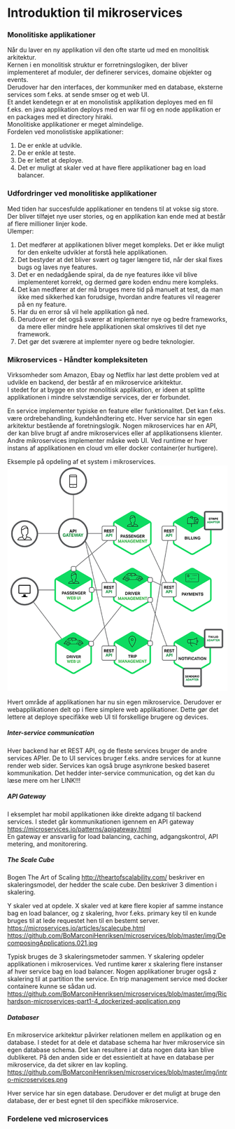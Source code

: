 # Introduktion til mikroservices
### Monolitiske applikationer
Når du laver en ny applikation vil den ofte starte ud med en monolitisk arkitektur.  
Kernen i en monolitisk struktur er forretningslogiken, der bliver implementeret af moduler, der definerer services, domaine objekter og events.  
Derudover har den interfaces, der kommuniker med en database, eksterne services som f.eks. at sende smser og et web UI.  
Et andet kendetegn er at en monolistisk applikation deployes med en fil f.eks. en java applikation deploys med en war fil og en node applikation er en packages med et directory hiraki.  
Monolitiske applikationer er meget almindelige.  
Fordelen ved monolistiske applikationer:  
1. De er enkle at udvikle.  
2. De er enkle at teste.  
3. De er lettet at deploye.  
4. Det er muligt at skaler ved at have flere applikationer bag en load balancer.  

### Udfordringer ved monolitiske applikationer
Med tiden har succesfulde applikationer en tendens til at vokse sig store. Der bliver tilføjet nye user stories, 
og en applikation kan ende med at består af flere millioner linjer kode.  
Ulemper:  
1. Det medfører at applikationen bliver meget kompleks. Det er ikke muligt for den enkelte udvikler at forstå hele applikationen. 
2. Det bestyder at det bliver svært og tager længere tid, når der skal fixes bugs og laves nye features. 
3. Det er en nedadgående spiral, da de nye features ikke vil blive implementeret korrekt, og dermed gøre koden endnu mere kompleks. 
4. Det kan medfører at der må bruges mere tid på manuelt at test, da man ikke med sikkerhed kan forudsige, hvordan andre features vil reagerer på en ny feature. 
5. Har du en error så vil hele applikation gå ned.
6. Derudover er det også sværer at implementer nye og bedre frameworks, da mere eller mindre hele applikationen skal omskrives til det nye framework. 
7. Det gør det sværere at implemter nyere og bedre teknologier.  

### Mikroservices - Håndter kompleksiteten
Virksomheder som Amazon, Ebay og Netflix har løst dette problem ved at udvikle en backend, der består af en mikroservice arkitektur.  
I stedet for at bygge en stor monolitisk applikation, er ideen at splitte applikationen i mindre selvstændige services, der er forbundet.  

En service implementer typiske en feature eller funktionalitet. Det kan f.eks. være ordrebehandling, kundehåndtering etc. Hver service har sin egen arkitektur bestående af foretningslogik. Nogen mikroservices har en API, der kan blive brugt af andre mikroservices eller af applikationsens klienter. Andre mikroservices implementer måske web UI. Ved runtime er hver instans af applikationen en cloud vm eller docker container(er hurtigere).  

Eksemple på opdeling af et system i mikroservices.  
![alt text](https://github.com/BoMarconiHenriksen/microservices/blob/master/img/Richardson-microservices-part1-2_microservices-architecture.png)  

Hvert område af applikationen har nu sin egen mikroservice. Derudover er webapplikationen delt op i flere simplere web applikationer. Dette gør det lettere at deploye specifikke web UI til forskellige brugere og devices.  

##### Inter-service communication
Hver backend har et REST API, og de fleste services bruger de andre services APIer. De to UI services bruger f.eks. andre services for at kunne render web sider. Services kan også bruge asynkrone besked baseret kommunikation. Det hedder inter-service communication, og det kan du læse mere om her LINK!!!   

##### API Gateway
I eksemplet har mobil applikationen ikke direkte adgang til backend services. I stedet går kommunikationen igennem en API gateway https://microservices.io/patterns/apigateway.html  
En gateway er ansvarlig for load balancing, caching, adgangskontrol, API metering, and monitorering.  

##### The Scale Cube
Bogen The Art of Scaling http://theartofscalability.com/ beskriver en skaleringsmodel, der hedder the scale cube. Den beskriver 3 dimention i skalering.  

Y skaler ved at opdele. X skaler ved at køre flere kopier af samme instance bag en load balancer, og z skalering, hvor f.eks. primary key til en kunde bruges til at lede requestet hen til en bestemt server. https://microservices.io/articles/scalecube.html   
https://github.com/BoMarconiHenriksen/microservices/blob/master/img/DecomposingApplications.021.jpg  

Typisk bruges de 3 skaleringsmetoder sammen. Y skalering opdeler applikationen i mikroservices. Ved runtime kører x skalering flere instanser af hver service bag en load balancer. Nogen applikationer bruger også z skalering til at partition the service. En trip management service med docker containere kunne se sådan ud.  
https://github.com/BoMarconiHenriksen/microservices/blob/master/img/Richardson-microservices-part1-4_dockerized-application.png  

##### Databaser
En mikroservice arkitektur påvirker relationen mellem en applikation og en database. I stedet for at dele et database schema har hver mikroservice sin egen database schema. Det kan resultere i at data nogen data kan blive dublikeret. På den anden side er det essientielt at have en database per mikroservice, da det sikrer en lav kopling.  
https://github.com/BoMarconiHenriksen/microservices/blob/master/img/intro-microservices.png  

Hver service har sin egen database. Derudover er det muligt at bruge den database, der er best egnet til den specifikke mikroservice.  

### Fordelene ved microservices




